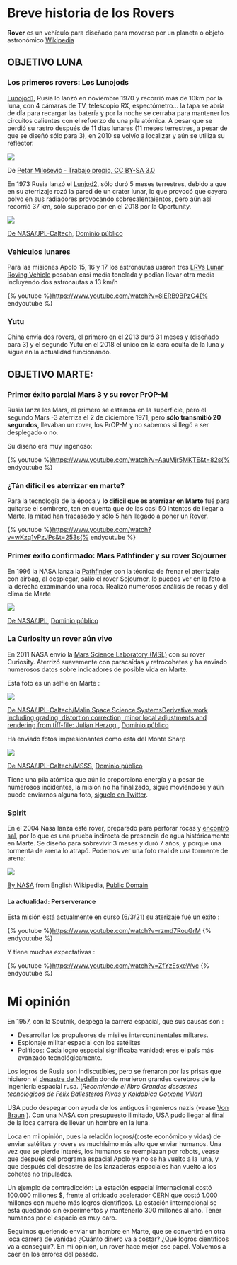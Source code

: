 # Breve historia de los Rovers

**Rover** es un vehículo para diseñado para moverse por un planeta o objeto astronómico [Wikipedia](https://es.wikipedia.org/wiki/Rover)

## OBJETIVO LUNA

### Los primeros rovers: Los Lunojods
[Lunojod1](https://es.wikipedia.org/wiki/Lunojod_1), Rusia lo lanzó en noviembre 1970 y recorrió más de 10km por la luna, con 4 cámaras de TV, telescopio RX, espectómetro... la tapa se abría de día para recargar las batería y por la noche se cerraba para mantener los circuitos calientes con el refuerzo de una pila atómica. A pesar que se perdió su rastro después de 11 días lunares (11 meses terrestres, a pesar de que se diseñó sólo para 3), en 2010 se volvío a localizar y aún se utiliza su reflector.

![](/assets/lunojod.jfif)

De [Petar Milošević - Trabajo propio, CC BY-SA 3.0](https://commons.wikimedia.org/w/index.php?curid=8361136)

En 1973 Rusia lanzó el [Lunjod2](https://es.wikipedia.org/wiki/Lunojod_2), sólo duró 5 meses terrestres, debido a que en su aterrizaje rozó la pared de un crater lunar, lo que provocó que cayera polvo en sus radiadores provocando sobrecalentaientos, pero aún así recorrió 37 km, sólo superado por en el 2018 por la Oportunity.

![](/assets/cuadro-rovers.png)

[De NASA/JPL-Caltech](https://mars.nasa.gov/resources/6471/driving-distances-on-mars-and-the-moon/), [Dominio público](https://commons.wikimedia.org/w/index.php?curid=30490144)

### Vehículos lunares

Para las misiones Apolo 15, 16 y 17 los astronautas usaron tres [LRVs Lunar Roving Vehicle](https://en.wikipedia.org/wiki/Lunar_Roving_Vehicle) pesaban casi media tonelada y podían llevar otra media incluyendo dos astronautas a 13 km/h

{% youtube %}https://www.youtube.com/watch?v=8lERB9BPzC4{% endyoutube %}

### Yutu

China envía dos rovers, el primero en el 2013 duró 31 meses y (diseñado para 3) y el segundo Yutu en el 2018 el único en la cara oculta de la luna y sigue en la actualidad funcionando.

## OBJETIVO MARTE:

### Primer éxito parcial Mars 3 y su rover PrOP-M

Rusia lanza los Mars, el primero se estampa en la superficie, pero el segundo Mars -3 aterriza el 2 de diciembre 1971, pero **sólo transmitió 20 segundos**, llevaban un rover, los PrOP-M y no sabemos si llegó a ser desplegado o no.

Su diseño era muy ingenoso:

{% youtube %}https://www.youtube.com/watch?v=AauMjr5MKTE&t=82s{% endyoutube %}

### ¿Tán dificil es aterrizar en marte?

Para la tecnología de la época y **lo dificil que es aterrizar en Marte** fué para quitarse el sombrero, ten en cuenta que de las casi 50 intentos de llegar a Marte, [la mitad han fracasado y sólo 5 han llegado a poner un Rover](https://elpais.com/elpais/2016/10/18/media/1476781825_720003.html).

 {% youtube %}https://www.youtube.com/watch?v=wKzq1vPzJPs&t=253s{% endyoutube %}

 ### Primer éxito confirmado: Mars Pathfinder y su rover Sojourner

En 1996 la NASA lanza la [Pathfinder](https://es.wikipedia.org/wiki/Mars_Pathfinder) con la técnica de frenar el aterrizaje con airbag, al desplegar, salío el rover Sojourner, lo puedes ver en la foto a la derecha examinando una roca. Realizó numerosos análisis de rocas y del clima de Marte

![](/assets/pathfinder.jpg)

[De NASA/JPL](http://mars.nasa.gov/MPF/ames/ames-pres.html), [Dominio público](https://commons.wikimedia.org/w/index.php?curid=87960)

### La Curiosity un rover aún vivo

En 2011 NASA envió la [Mars Science Laboratory (MSL)](https://en.wikipedia.org/wiki/Mars_Science_Laboratory) con su rover Curiosity. Aterrizó suavemente con paracaídas y retrocohetes y ha enviado numerosos datos sobre indicadores de posible vida en Marte.

Esta foto es un selfie en Marte :

![](/assets/curiosity.jpg)

[De NASA/JPL-Caltech/Malin Space Science SystemsDerivative work including grading, distortion correction, minor local adjustments and rendering from tiff-file: Julian Herzog ](http://photojournal.jpl.nasa.gov/catalog/PIA16239), [Dominio público](https://commons.wikimedia.org/w/index.php?curid=22530191)

Ha enviado fotos impresionantes como esta del Monte Sharp

![](/assets/sharp.jpg)

[De NASA/JPL-Caltech/MSSS](http://photojournal.jpl.nasa.gov/jpeg/PIA19912.jpg), [Dominio público](https://commons.wikimedia.org/w/index.php?curid=43932649)

Tiene una pila atómica que aún le proporciona energía y a pesar de numerosos incidentes, la misión no ha finalizado, sigue moviéndose y aún puede enviarnos alguna foto, [siguelo en Twitter](https://twitter.com/marscuriosity).

### Spirit

En el 2004 Nasa lanza este rover, preparado para perforar rocas y [encontró sal](https://es.wikipedia.org/wiki/Spirit), por lo que es una prueba indirecta de presencia de agua históricamente en Marte. Se diseñó para sobrevivir 3 meses y duró 7 años, y porque una tormenta de arena lo atrapó. Podemos ver una foto real de una tormente de arena:

![](/assets/spririt.gif)

[By NASA](http://marsrovers.jpl.nasa.gov/gallery/press/spirit/20050527a.htmlTransferred) from English Wikipedia, [Public Domain](https://commons.wikimedia.org/w/index.php?curid=255307)

#### La actualidad: Perserverance

Esta misión está actualmente en curso (6/3/21) su aterizaje fué un éxito :

 {% youtube %}https://www.youtube.com/watch?v=rzmd7RouGrM {% endyoutube %}

 Y tiene muchas expectativas :

 {% youtube %}https://www.youtube.com/watch?v=ZfYzEsxeWvc {% endyoutube %}

# Mi opinión

En 1957, con la Sputnik, despega la carrera espacial, que sus causas son :

* Desarrollar los propulsores de misiles intercontinentales miltares.
* Espionaje militar espacial con los satélites
* Políticos: Cada logro espacial significaba vanidad; eres el país más avanzado tecnológicamente.

Los logros de Rusia son indiscutibles, pero se frenaron por las prisas que hicieron el [desastre de Nedelín](https://en.wikipedia.org/wiki/Nedelin_catastrophe) donde murieron grandes cerebros de la ingeniería espacial rusa. (*Recomiendo el libro Grandes desastres tecnológicos
de Félix Ballesteros Rivas y Koldobica Gotxone Villar*)

USA pudo despegar con ayuda de los antiguos ingenieros nazis (vease [Von Braun](https://es.wikipedia.org/wiki/Wernher_von_Braun) ). Con una NASA con presupuesto ilimitado, USA pudo llegar al final de la loca carrera de llevar un hombre en la luna.

Loca en mi opinión, pues la relación logros/(coste económico y vidas)  de enviar satélites y rovers es muchísimo más alto que enviar humanos. Una vez que se pierde interés, los humanos se reemplazan por robots, vease que después del programa espacial Apolo ya no se ha vuelto a la luna, y que después del desastre de las lanzaderas espaciales han vuelto a los cohetes no tripulados.

Un ejemplo de contradicción: La estación espacial internacional costó 100.000 millones $, frente al criticado acelerador CERN que costó 1.000 millones con mucho más logros científicos. La estación internacional se está quedando sin experimentos y mantenerlo 300 millones al año. Tener humanos por el espacio es muy caro.

Seguimos queriendo enviar un hombre en Marte, que se convertirá en otra loca carrera de vanidad ¿Cuánto dinero va a costar? ¿Qué logros científicos va a conseguir?. En mi opinión, un rover hace mejor ese papel. Volvemos a caer en los errores del pasado.
